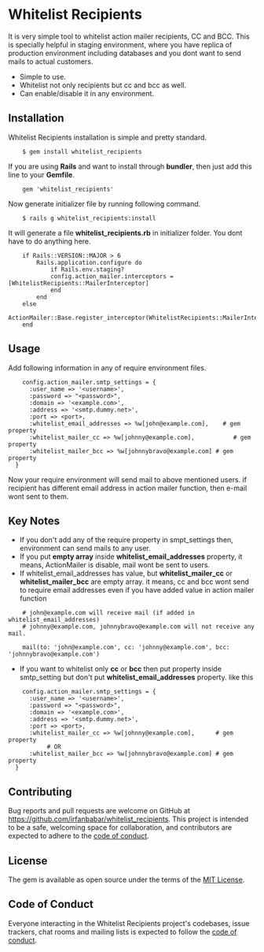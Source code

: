 # Whitelist Recipients

It is very simple tool to whitelist action mailer recipients, CC and BCC. This is specially helpful in staging environment, where you have replica of production environment including databases and you dont want to send mails to actual customers.

- Simple to use.
- Whitelist not only recipients but cc and bcc as well.
- Can enable/disable it in any environment.

## Installation

Whitelist Recipients installation is simple and pretty standard.

```
    $ gem install whitelist_recipients
```

If you are using **Rails** and want to install through **bundler**, then just add this line to your **Gemfile**.

```
    gem 'whitelist_recipients'
```

Now generate initializer file by running following command.

```
    $ rails g whitelist_recipients:install
```

It will generate a file **whitelist_recipients.rb** in initializer folder. You dont have to do anything here.

```
    if Rails::VERSION::MAJOR > 6
        Rails.application.configure do
            if Rails.env.staging?
            config.action_mailer.interceptors = [WhitelistRecipients::MailerInterceptor]
            end
        end
    else
        ActionMailer::Base.register_interceptor(WhitelistRecipients::MailerInterceptor)
    end
```

## Usage

Add following information in any of require environment files.

```
    config.action_mailer.smtp_settings = {
      :user_name => '<username>',
      :password => "<password>",
      :domain => '<example.com>',
      :address => '<smtp.dummy.net>',
      :port => <port>,
      :whitelist_email_addresses => %w[john@example.com],    # gem property
      :whitelist_mailer_cc => %w[johnny@example.com],           # gem property
      :whitelist_mailer_bcc => %w[johnnybravo@example.com] # gem property
  }
```

Now your require environment will send mail to above mentioned users. if recipient has different email address in action mailer function, then e-mail wont sent to them.

## Key Notes

- If you don't add any of the require property in smpt_settings then, environment can send mails to any user.
- If you put **empty array** inside **whitelist_email_addresses** property, it means, ActionMailer is disable, mail wont be sent to users.
- If whitelist_email_addresses has value, but **whitelist_mailer_cc** or **whitelist_mailer_bcc** are empty array. it means, cc and bcc wont send to require email addresses even if you have added value in action mailer function

```
	# john@example.com will receive mail (if added in whitelist_email_addresses)
    # johnny@example.com, johnnybravo@example.com will not receive any mail.

	mail(to: 'john@example.com', cc: 'johnny@example.com', bcc: 'johnnybravo@example.com')
```

- If you want to whitelist only **cc** or **bcc** then put property inside smtp_setting but don't put **whitelist_email_addresses** property. like this

```
    config.action_mailer.smtp_settings = {
      :user_name => '<username>',
      :password => "<password>",
      :domain => '<example.com>',
      :address => '<smtp.dummy.net>',
      :port => <port>,
      :whitelist_mailer_cc => %w[johnny@example.com],      # gem property
           # OR
      :whitelist_mailer_bcc => %w[johnnybravo@example.com] # gem property
  }
```

## Contributing

Bug reports and pull requests are welcome on GitHub at https://github.com/irfanbabar/whitelist_recipients. This project is intended to be a safe, welcoming space for collaboration, and contributors are expected to adhere to the [code of conduct](https://github.com/irfanbabar/whitelist_recipients/blob/main/CODE_OF_CONDUCT.md).

## License

The gem is available as open source under the terms of the [MIT License](https://opensource.org/licenses/MIT).

## Code of Conduct

Everyone interacting in the Whitelist Recipients project's codebases, issue trackers, chat rooms and mailing lists is expected to follow the [code of conduct](https://github.com/irfanbabar/whitelist_recipients/blob/main/CODE_OF_CONDUCT.md/blob/main/CODE_OF_CONDUCT.md).
